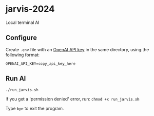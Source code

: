 # jarvis-2024
Local terminal AI

## Configure

Create `.env` file with an [OpenAI API key](https://help.openai.com/en/articles/4936850-where-do-i-find-my-api-key) in the same directory, using the following format:

`OPENAI_API_KEY=copy_api_key_here`

## Run AI

`./run_jarvis.sh`

If you get a 'permission denied' error, run: `chmod +x run_jarvis.sh`

Type `bye` to exit the program.
